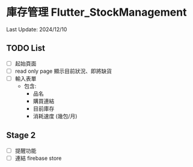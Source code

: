 # 庫存管理 Flutter_StockManagement

Last Update: 2024/12/10
## TODO List
- [ ] 起始頁面
- [ ] read only page 顯示目前狀況、即將缺貨
- [ ] 輸入表單
    - 包含:
        - 品名
        - 購買連結
        - 目前庫存
        - 消耗速度 (幾包/月)


## Stage 2
- [ ] 提醒功能
- [ ] 連結 firebase store
